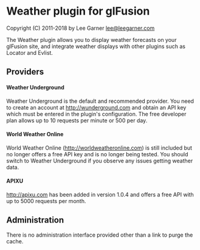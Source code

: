 # Weather plugin for glFusion
Copyright (C) 2011-2018 by Lee Garner  lee@leegarner.com

The Weather plugin allows you to display weather forecasts on your
glFusion site, and integrate weather displays with other plugins such
as Locator and Evlist.

## Providers
#### Weather Underground
Weather Underground is the default and recommended provider.
You need to create an account at http://wunderground.com and obtain
an API key which must be entered in the plugin's configuration. The
free developer plan allows up to 10 requests per minute or 500 per day.

#### World Weather Online
World Weather Online (http://worldweatheronline.com) is still included
but no longer offers a free API key and is no longer being tested.
You should switch to Weather Underground if you observe any issues getting
weather data.

#### APIXU
http://apixu.com has been added in version 1.0.4 and offers a free API with
up to 5000 requests per month.

## Administration
There is no administration interface provided other than a link to purge the cache.
